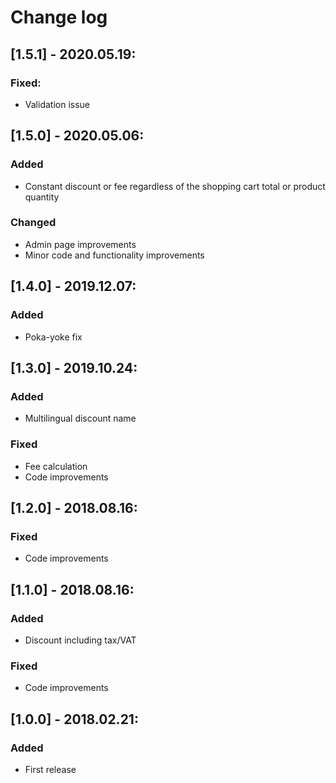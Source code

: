 # Change log

## [1.5.1] - 2020.05.19:
### Fixed:
- Validation issue

## [1.5.0] - 2020.05.06:
### Added
- Constant discount or fee regardless of the shopping cart total or product quantity
### Changed
- Admin page improvements
- Minor code and functionality improvements

## [1.4.0] - 2019.12.07:
### Added
- Poka-yoke fix

## [1.3.0] - 2019.10.24:
### Added
- Multilingual discount name
### Fixed
- Fee calculation
- Code improvements

## [1.2.0] - 2018.08.16:
### Fixed
- Code improvements

## [1.1.0] - 2018.08.16:
### Added
- Discount including tax/VAT
### Fixed
- Code improvements

## [1.0.0] - 2018.02.21:
### Added
- First release
